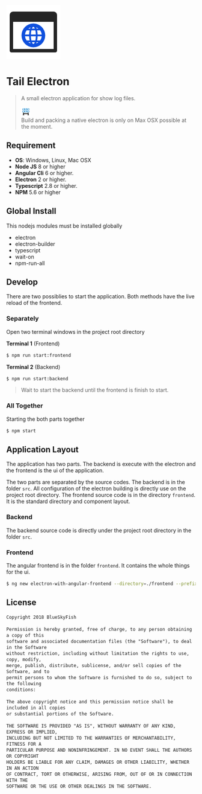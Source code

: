 
![Electron With Angular](logo.png)

# Tail Electron

> A small electron application for show log files.
>
> ![Work in Progress](work-in-progress.png)<br>
> Build and packing a native electron is only on Max OSX possible at the moment.


## Requirement

* **OS**: Windows, Linux, Mac OSX
* **Node JS** 8 or higher
* **Angular Cli** 6 or higher.
* **Electron** 2 or higher.
* **Typescript** 2.8 or higher.
* **NPM** 5.6 or higher

## Global Install

This nodejs modules must be installed globally

* electron
* electron-builder
* typescript
* wait-on
* npm-run-all

## Develop

There are two possiblies to start the application. Both methods have the live reload of the frontend.

### Separately

Open two terminal windows in the project root directory

**Terminal 1** (Frontend)

```bash
$ npm run start:frontend
```

**Terminal 2** (Backend)

```bash
$ npm run start:backend
```

> Wait to start the backend until the frontend is finish to start.

### All Together

Starting the both parts together

```bash
$ npm start
```


## Application Layout

The application has two parts. The backend is execute with the electron and the frontend is the ui of the application.

The two parts are separated by the source codes. The backend is in the folder `src`. All configuration of the electron building is directly use on the project root directory. The frontend source code is in the directory `frontend`. It is the standard directory and component layout.

### Backend

The backend source code is directly under the project root directory in the folder `src`.

### Frontend

The angular frontend is in the folder `frontend`. It contains the whole things for the ui.

```bash
$ ng new electron-with-angular-frontend --directory=./frontend --prefix=elan -g --skip-install -S --style=scss -v
```

## License

```text
Copyright 2018 BlueSkyFish

Permission is hereby granted, free of charge, to any person obtaining a copy of this
software and associated documentation files (the "Software"), to deal in the Software
without restriction, including without limitation the rights to use, copy, modify,
merge, publish, distribute, sublicense, and/or sell copies of the Software, and to
permit persons to whom the Software is furnished to do so, subject to the following
conditions:

The above copyright notice and this permission notice shall be included in all copies
or substantial portions of the Software.

THE SOFTWARE IS PROVIDED "AS IS", WITHOUT WARRANTY OF ANY KIND, EXPRESS OR IMPLIED,
INCLUDING BUT NOT LIMITED TO THE WARRANTIES OF MERCHANTABILITY, FITNESS FOR A
PARTICULAR PURPOSE AND NONINFRINGEMENT. IN NO EVENT SHALL THE AUTHORS OR COPYRIGHT
HOLDERS BE LIABLE FOR ANY CLAIM, DAMAGES OR OTHER LIABILITY, WHETHER IN AN ACTION
OF CONTRACT, TORT OR OTHERWISE, ARISING FROM, OUT OF OR IN CONNECTION WITH THE
SOFTWARE OR THE USE OR OTHER DEALINGS IN THE SOFTWARE.
```
